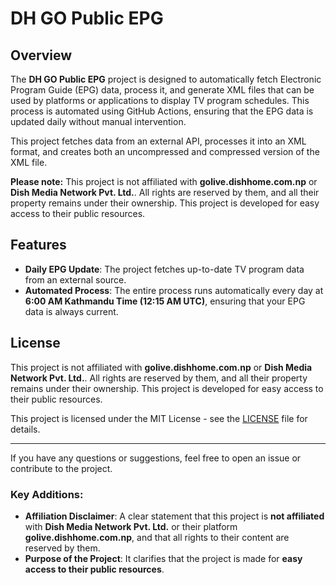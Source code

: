 # DH GO Public EPG

## Overview

The **DH GO Public EPG** project is designed to automatically fetch Electronic Program Guide (EPG) data, process it, and generate XML files that can be used by platforms or applications to display TV program schedules. This process is automated using GitHub Actions, ensuring that the EPG data is updated daily without manual intervention.

This project fetches data from an external API, processes it into an XML format, and creates both an uncompressed and compressed version of the XML file.

**Please note:** This project is not affiliated with **golive.dishhome.com.np** or **Dish Media Network Pvt. Ltd.**. All rights are reserved by them, and all their property remains under their ownership. This project is developed for easy access to their public resources.

## Features
- **Daily EPG Update**: The project fetches up-to-date TV program data from an external source.
- **Automated Process**: The entire process runs automatically every day at **6:00 AM Kathmandu Time (12:15 AM UTC)**, ensuring that your EPG data is always current.

## License

This project is not affiliated with **golive.dishhome.com.np** or **Dish Media Network Pvt. Ltd.**. All rights are reserved by them, and all their property remains under their ownership. This project is developed for easy access to their public resources.

This project is licensed under the MIT License - see the [LICENSE](LICENSE) file for details.

---

If you have any questions or suggestions, feel free to open an issue or contribute to the project.

### Key Additions:
- **Affiliation Disclaimer**: A clear statement that this project is **not affiliated** with **Dish Media Network Pvt. Ltd.** or their platform **golive.dishhome.com.np**, and that all rights to their content are reserved by them.
- **Purpose of the Project**: It clarifies that the project is made for **easy access to their public resources**.
